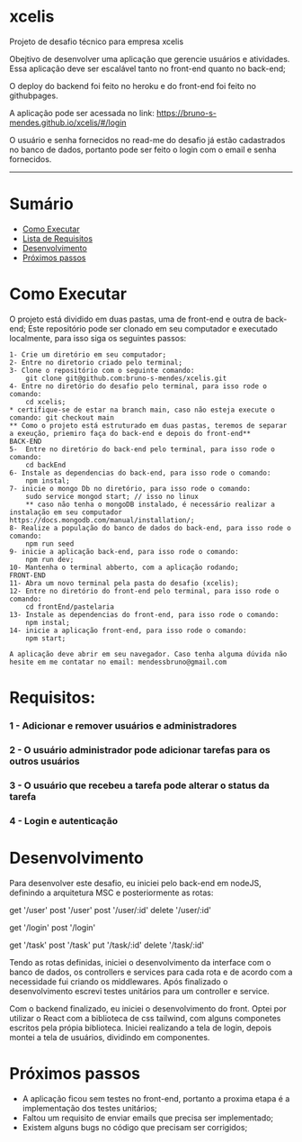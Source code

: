 # xcelis
Projeto de desafio técnico para empresa xcelis

Obejtivo de desenvolver uma aplicação que gerencie usuários e atividades. Essa aplicação deve ser escalável tanto no front-end quanto no back-end;

O deploy do backend foi feito no heroku e do front-end foi feito no githubpages. 

A aplicação pode ser acessada no link: https://bruno-s-mendes.github.io/xcelis/#/login

O usuário e senha fornecidos no read-me do desafio já estão cadastrados no banco de dados, portanto pode ser feito o login com o email e senha fornecidos.

---

# Sumário

- [Como Executar](#Como-Executar)
- [Lista de Requisitos](#Requisitos)
- [Desenvolvimento](#Desenvolvimento)
- [Próximos passos](#Próximos-passos)

# Como Executar

  O projeto está dividido em duas pastas, uma de front-end e outra de back-end;
  Este repositório pode ser clonado em seu computador e executado localmente, para isso siga os seguintes passos:

    1- Crie um diretório em seu computador;
    2- Entre no diretorio criado pelo terminal;
    3- Clone o repositório com o seguinte comando:
        git clone git@github.com:bruno-s-mendes/xcelis.git
    4- Entre no diretório do desafio pelo terminal, para isso rode o comando:
        cd xcelis;
    * certifique-se de estar na branch main, caso não esteja execute o comando: git checkout main
    ** Como o projeto está estruturado em duas pastas, teremos de separar a exeução, priemiro faça do back-end e depois do front-end**
    BACK-END
    5-  Entre no diretório do back-end pelo terminal, para isso rode o comando:
        cd backEnd
    6- Instale as dependencias do back-end, para isso rode o comando:
        npm instal;
    7- inicie o mongo Db no diretório, para isso rode o comando:
        sudo service mongod start; // isso no linux
        ** caso não tenha o mongoDB instalado, é necessário realizar a instalação em seu computador https://docs.mongodb.com/manual/installation/;
    8- Realize a população do banco de dados do back-end, para isso rode o comando:
        npm run seed
    9- inicie a aplicação back-end, para isso rode o comando:
        npm run dev;
    10- Mantenha o terminal abberto, com a aplicação rodando;
    FRONT-END
    11- Abra um novo terminal pela pasta do desafio (xcelis);
    12- Entre no diretório do front-end pelo terminal, para isso rode o comando:
        cd frontEnd/pastelaria
    13- Instale as dependencias do front-end, para isso rode o comando:
        npm instal;
    14- inicie a aplicação front-end, para isso rode o comando:
        npm start;

    A aplicação deve abrir em seu navegador. Caso tenha alguma dúvida não hesite em me contatar no email: mendessbruno@gmail.com


# Requisitos:

### 1 - Adicionar e remover usuários e administradores

### 2 - O usuário administrador pode adicionar tarefas para os outros usuários

### 3 - O usuário que recebeu a tarefa pode alterar o status da tarefa

### 4 - Login e autenticação

# Desenvolvimento 
  Para desenvolver este desafio, eu iniciei pelo back-end em nodeJS, definindo a arquitetura MSC e posteriormente as rotas:
  
  get '/user'
  post '/user'
  post '/user/:id'
  delete '/user/:id'
  
  get '/login'
  post '/login'

  get '/task'
  post '/task'
  put '/task/:id'
  delete '/task/:id'
  
  Tendo as rotas definidas, iniciei o desenvolvimento da interface com o banco de dados, os controllers e services para cada rota e de acordo com a necessidade
  fui criando os middlewares. Após finalizado o desenvolvimento escrevi testes unitários para um controller e service.
  
  Com o backend finalizado, eu iniciei o desenvolvimento do front. Optei por utilizar o React com a biblioteca de css tailwind, com alguns componetes escritos pela própia biblioteca. Iniciei realizando a tela de login, depois montei a tela de usuários, dividindo em componentes.
  
# Próximos passos
  - A aplicação ficou sem testes no front-end, portanto a proxima etapa é a implementação dos testes unitários;
  - Faltou um requisito de enviar emails que precisa ser implementado;
  - Existem alguns bugs no código que precisam ser corrigidos;
 
